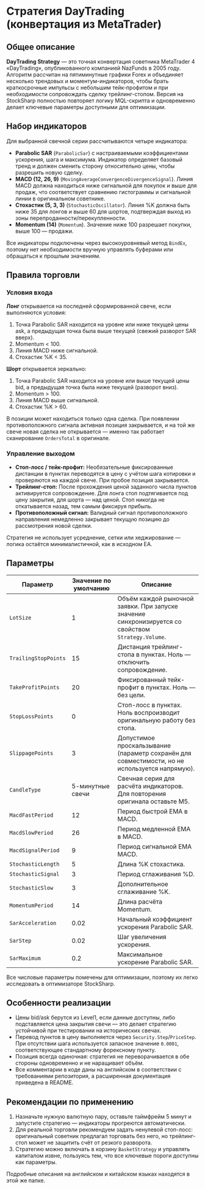 # Стратегия DayTrading (конвертация из MetaTrader)

## Общее описание

**DayTrading Strategy** — это точная конвертация советника MetaTrader 4 «DayTrading», опубликованного компанией NazFunds в 2005 году. Алгоритм рассчитан на пятиминутные графики Forex и объединяет несколько трендовых и моментум-индикаторов, чтобы брать краткосрочные импульсы с небольшим тейк-профитом и при необходимости сопровождать сделку трейлинг-стопом. Версия на StockSharp полностью повторяет логику MQL-скрипта и одновременно делает ключевые параметры доступными для оптимизации.

## Набор индикаторов

Для выбранной свечной серии рассчитываются четыре индикатора:

- **Parabolic SAR** (`ParabolicSar`) с настраиваемыми коэффициентами ускорения, шага и максимума. Индикатор определяет базовый тренд и должен сменить сторону относительно цены, чтобы разрешить новую сделку.
- **MACD (12, 26, 9)** (`MovingAverageConvergenceDivergenceSignal`). Линия MACD должна находиться ниже сигнальной для покупок и выше для продаж, что соответствует сравнению гистограммы и сигнальной линии в оригинальном советнике.
- **Стохастик (5, 3, 3)** (`StochasticOscillator`). Линия %K должна быть ниже 35 для лонгов и выше 60 для шортов, подтверждая выход из зоны перепроданности/перекупленности.
- **Momentum (14)** (`Momentum`). Значение ниже 100 разрешает покупки, выше 100 — продажи.

Все индикаторы подключены через высокоуровневый метод `BindEx`, поэтому нет необходимости вручную управлять буферами или обращаться к прошлым значениям.

## Правила торговли

### Условия входа

**Лонг** открывается на последней сформированной свече, если выполняются условия:

1. Точка Parabolic SAR находится на уровне или ниже текущей цены ask, а предыдущая точка была выше текущей (свежий разворот SAR вверх).
2. Momentum < 100.
3. Линия MACD ниже сигнальной.
4. Стохастик %K < 35.

**Шорт** открывается зеркально:

1. Точка Parabolic SAR находится на уровне или выше текущей цены bid, а предыдущая точка была ниже текущей (разворот вниз).
2. Momentum > 100.
3. Линия MACD выше сигнальной.
4. Стохастик %K > 60.

В позиции может находиться только одна сделка. При появлении противоположного сигнала активная позиция закрывается, и на той же свече новая сделка не открывается — именно так работает сканирование `OrdersTotal` в оригинале.

### Управление выходом

- **Стоп-лосс / тейк-профит:** Необязательные фиксированные дистанции в пунктах переводятся в цену с учётом шага котировки и проверяются на каждой свече. При пробое позиция закрывается.
- **Трейлинг-стоп:** После прохождения ценой заданного числа пунктов активируется сопровождение. Для лонга стоп подтягивается под цену закрытия, для шорта — над ценой. Стоп никогда не откатывается назад, тем самым фиксируя прибыль.
- **Противоположный сигнал:** Валидный сигнал противоположного направления немедленно закрывает текущую позицию до рассмотрения новой сделки.

Стратегия не использует усреднение, сетки или хеджирование — логика остаётся минималистичной, как в исходном EA.

## Параметры

| Параметр | Значение по умолчанию | Описание |
| --- | --- | --- |
| `LotSize` | 1 | Объём каждой рыночной заявки. При запуске значение синхронизируется со свойством `Strategy.Volume`. |
| `TrailingStopPoints` | 15 | Дистанция трейлинг-стопа в пунктах. Ноль — отключить сопровождение. |
| `TakeProfitPoints` | 20 | Фиксированный тейк-профит в пунктах. Ноль — без цели. |
| `StopLossPoints` | 0 | Стоп-лосс в пунктах. Ноль воспроизводит оригинальную работу без стопа. |
| `SlippagePoints` | 3 | Допустимое проскальзывание (параметр сохранён для совместимости, но не используется напрямую). |
| `CandleType` | 5-минутные свечи | Свечная серия для расчёта индикаторов. Для повторения оригинала оставьте M5. |
| `MacdFastPeriod` | 12 | Период быстрой EMA в MACD. |
| `MacdSlowPeriod` | 26 | Период медленной EMA в MACD. |
| `MacdSignalPeriod` | 9 | Период сигнальной EMA MACD. |
| `StochasticLength` | 5 | Длина %K стохастика. |
| `StochasticSignal` | 3 | Период сглаживания %D. |
| `StochasticSlow` | 3 | Дополнительное сглаживание %K. |
| `MomentumPeriod` | 14 | Длина расчёта Momentum. |
| `SarAcceleration` | 0.02 | Начальный коэффициент ускорения Parabolic SAR. |
| `SarStep` | 0.02 | Шаг увеличения ускорения. |
| `SarMaximum` | 0.2 | Максимальное ускорение Parabolic SAR. |

Все числовые параметры помечены для оптимизации, поэтому их легко исследовать в оптимизаторе StockSharp.

## Особенности реализации

- Цены bid/ask берутся из Level1, если данные доступны, либо подставляется цена закрытия свечи — это делает стратегию устойчивой при тестировании на исторических свечах.
- Перевод пунктов в цену выполняется через `Security.Step`/`PriceStep`. При отсутствии шага используется запасное значение `0.0001`, соответствующее стандартному форексному пункту.
- Позиция всегда одиночная: стратегия не переворачивается в обе стороны одновременно и не наращивает объём.
- Все комментарии в коде даны на английском в соответствии с требованиями репозитория, а расширенная документация приведена в README.

## Рекомендации по применению

1. Назначьте нужную валютную пару, оставьте таймфрейм 5 минут и запустите стратегию — индикаторы прогреются автоматически.
2. Для реальной торговли рекомендуем задать ненулевой стоп-лосс: оригинальный советник предлагал торговать без него, но трейлинг-стоп может не защитить счёт от резкого разворота.
3. Стратегию можно включать в корзину `BasketStrategy` и управлять капиталом извне, пользуясь тем, что все ключевые пороги доступны как параметры.

Подробные описания на английском и китайском языках находятся в этой же папке.
